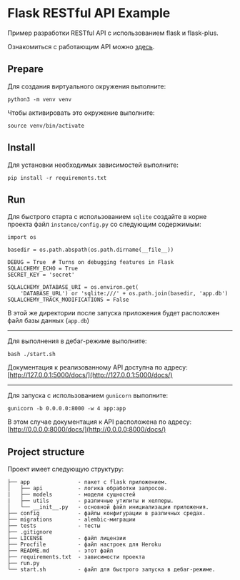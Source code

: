 # Flask RESTful API Example

Пример разработки RESTful API с использованием flask и flask-plus.

Ознакомиться с работающим API можно [здесь](https://flask-devx.herokuapp.com/docs/).

## Prepare

Для создания виртуального окружения выполните:

    python3 -m venv venv

Чтобы активировать это окружение выполните:

    source venv/bin/activate

## Install

Для установки необходимых зависимостей выполните:

    pip install -r requirements.txt

## Run

Для быстрого старта с использованием `sqlite` создайте в корне проекта файл `instance/config.py` со следующим содержимым:

    import os

    basedir = os.path.abspath(os.path.dirname(__file__))

    DEBUG = True  # Turns on debugging features in Flask
    SQLALCHEMY_ECHO = True
    SECRET_KEY = 'secret'

    SQLALCHEMY_DATABASE_URI = os.environ.get(
        'DATABASE_URL') or 'sqlite:///' + os.path.join(basedir, 'app.db')
    SQLALCHEMY_TRACK_MODIFICATIONS = False

В этой же директории после запуска приложения будет расположен файл базы данных (`app.db`)

----

Для выполнения в дебаг-режиме выполните:

    bash ./start.sh 

Документация к реализованному API доступна по адресу: [http://127.0.0.1:5000/docs/](http://127.0.0.1:5000/docs/)

----

Для запуска с использованием `gunicorn` выполните:

    gunicorn -b 0.0.0.0:8000 -w 4 app:app

В этом случае документация к API расположена по адресу: [http://0.0.0.0:8000/docs/](http://0.0.0.0:8000/docs/)

## Project structure

Проект имеет следующую структуру:

    ├── app               - пакет с flask приложением.
    │   ├── api           - логика обработки запросов.
    |   ├── models        - модели сущностей
    |   ├── utils         - различные утилиты и хелперы.
    │   └── __init__.py   - основной файл инициализации приложения.
    ├── config            - файлы конфигурации в различных средах.
    ├── migrations        - alembic-миграции
    ├── tests             - тесты
    ├── .gitignore
    ├── LICENSE           - файл лицензии
    ├── Procfile          - файл настроек для Heroku
    ├── README.md         - этот файл
    ├── requirements.txt  - зависимости проекта
    ├── run.py
    └── start.sh          - файл для быстрого запуска в дебаг-режиме.
